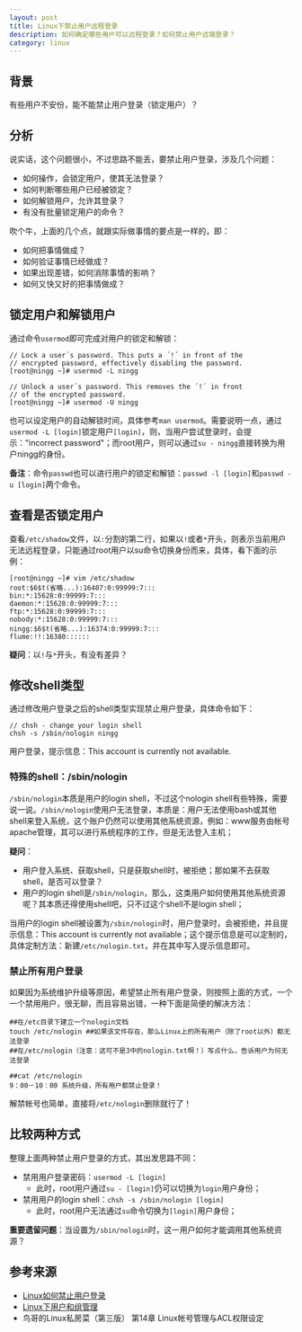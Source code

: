 ```yaml
---
layout: post
title: Linux下禁止用户远程登录
description: 如何确定哪些用户可以远程登录？如何禁止用户远端登录？
category: linux
---
```


## 背景

有些用户不安份，能不能禁止用户登录（锁定用户）？

## 分析

说实话，这个问题很小，不过思路不能丢，要禁止用户登录，涉及几个问题：

* 如何操作，会锁定用户，使其无法登录？
* 如何判断哪些用户已经被锁定？
* 如何解锁用户，允许其登录？
* 有没有批量锁定用户的命令？

吹个牛，上面的几个点，就跟实际做事情的要点是一样的，即：

* 如何把事情做成？
* 如何验证事情已经做成？
* 如果出现差错，如何消除事情的影响？
* 如何又快又好的把事情做成？


## 锁定用户和解锁用户

通过命令`usermod`即可完成对用户的锁定和解锁：
	
	// Lock a user´s password. This puts a ´!´ in front of the
	// encrypted password, effectively disabling the password. 
	[root@ningg ~]# usermod -L ningg
	
	// Unlock a user´s password. This removes the ´!´ in front 
	// of the encrypted password. 
	[root@ningg ~]# usermod -U ningg

也可以设定用户的自动解锁时间，具体参考`man usermod`。需要说明一点，通过`usermod -L [login]`锁定用户`[login]`，则，当用户尝试登录时，会提示："incorrect password"；而root用户，则可以通过`su - ningg`直接转换为用户ningg的身份。

**备注**：命令`passwd`也可以进行用户的锁定和解锁：`passwd -l [login]`和`passwd -u [login]`两个命令。


## 查看是否锁定用户

查看`/etc/shadow`文件，以`:`分割的第二行，如果以`!`或者`*`开头，则表示当前用户无法远程登录，只能通过root用户以su命令切换身份而来，具体，看下面的示例：

	[root@ningg ~]# vim /etc/shadow
	root:$6$t(省略...):16407:0:99999:7:::
	bin:*:15628:0:99999:7:::
	daemon:*:15628:0:99999:7:::
	ftp:*:15628:0:99999:7:::
	nobody:*:15628:0:99999:7:::
	ningg:$6$t(省略...):16374:0:99999:7:::
	flume:!!:16380::::::

**疑问**：以`!`与`*`开头，有没有差异？
	
## 修改shell类型

通过修改用户登录之后的shell类型实现禁止用户登录，具体命令如下：

	// chsh - change your login shell
	chsh -s /sbin/nologin ningg
	
用户登录，提示信息：This account is currently not available.

### 特殊的shell：/sbin/nologin

`/sbin/nologin`本质是用户的login shell，不过这个nologin shell有些特殊，需要说一说。`/sbin/nologin`使用户无法登录，本质是：用户无法使用bash或其他shell来登入系统，这个账户仍然可以使用其他系统资源，例如：www服务由帐号apache管理，其可以进行系统程序的工作，但是无法登入主机；

**疑问**：

* 用户登入系统、获取shell，只是获取shell时，被拒绝；那如果不去获取shell，是否可以登录？
* 用户的login shell是`/sbin/nologin`，那么，这类用户如何使用其他系统资源呢？其本质还得使用shell吧，只不过这个shell不是login shell；


当用户的login shell被设置为`/sbin/nologin`时，用户登录时，会被拒绝，并且提示信息：This account is currently not available；这个提示信息是可以定制的，具体定制方法：新建`/etc/nologin.txt`，并在其中写入提示信息即可。

### 禁止所有用户登录

如果因为系统维护升级等原因，希望禁止所有用户登录，则按照上面的方式，一个一个禁用用户，很无聊，而且容易出错，一种下面是简便的解决方法：

	##在/etc目录下建立一个nologin文档
	touch /etc/nologin ##如果该文件存在，那么Linux上的所有用户（除了root以外）都无法登录
	##在/etc/nologin（注意：这可不是3中的nologin.txt啊！）写点什么，告诉用户为何无法登录
	
	##cat /etc/nologin
	9：00－10：00 系统升级，所有用户都禁止登录！
	 
解禁帐号也简单，直接将`/etc/nologin`删除就行了！

## 比较两种方式

整理上面两种禁止用户登录的方式，其出发思路不同：

* 禁用用户登录密码：`usermod -L [login]`
	* 此时，root用户通过`su - [login]`仍可以切换为`login`用户身份；
* 禁用用户的login shell：`chsh -s /sbin/nologin [login]`
	* 此时，root用户无法通过`su`命令切换为`[login]`用户身份；

**重要遗留问题**：当设置为`/sbin/nologin`时，这一用户如何才能调用其他系统资源？



## 参考来源

* [Linux如何禁止用户登录][Linux如何禁止用户登录]
* [Linux下用户和组管理][Linux下用户和组管理]
* 鸟哥的Linux私房菜（第三版） 第14章 Linux帐号管理与ACL权限设定






[Linux如何禁止用户登录]:		http://www.cnblogs.com/zero1665/archive/2010/06/06/1752492.html
[Linux下用户和组管理]:			http://ningg.github.io/linux-user-and-group/
[NingG]:    					http://ningg.github.com  "NingG"
